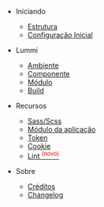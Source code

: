 * Iniciando

  * [Estrutura](structure.md)
  * [Configuração Inicial](initial_configuration.md)

* Lummi

  * [Ambiente](enviroment.md)
  * [Componente](component.md)
  * [Módulo](module.md)
  * [Build](build.md)

* Recursos

  * [Sass/Scss](sass.md)
  * [Módulo da aplicação](app_module.md)
  * [Token](token.md)
  * [Cookie](cookie.md)
  * [Lint <sup style="color:red">(novo)<sup>](lint.md)

* Sobre

  * [Créditos](credits.md)
  * [Changelog](changelog.md)
